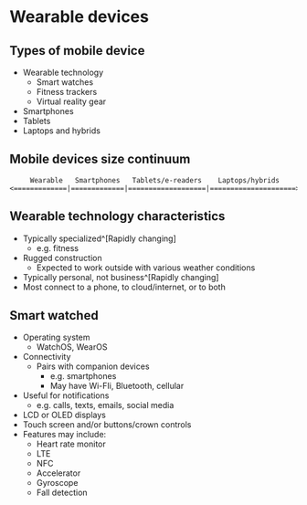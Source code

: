 # Wearable devices

## Types of mobile device

* Wearable technology
  - Smart watches
  - Fitness trackers
  - Virtual reality gear
* Smartphones
* Tablets
* Laptops and hybrids

## Mobile devices size continuum
```
     Wearable   Smartphones   Tablets/e-readers    Laptops/hybrids
<=============|=============|===================|=====================>
```

## Wearable technology characteristics

* Typically specialized^[Rapidly changing]
  -  e.g. fitness
* Rugged construction
  - Expected to work outside with various weather conditions
* Typically personal, not business^[Rapidly changing]
* Most connect to a phone, to cloud/internet, or to both

## Smart watched

* Operating system
  - WatchOS, WearOS
* Connectivity
  - Pairs with companion devices
    - e.g. smartphones
    - May have Wi-FIi, Bluetooth, cellular
* Useful for notifications
  - e.g. calls, texts, emails, social media
* LCD or OLED displays
* Touch screen and/or buttons/crown controls
* Features may include:
  - Heart rate monitor
  - LTE
  - NFC
  - Accelerator
  - Gyroscope
  - Fall detection
